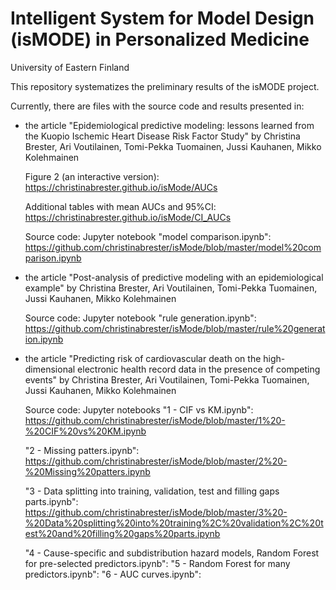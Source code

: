 # Intelligent System for Model Design (isMODE) in Personalized Medicine 
University of Eastern Finland

This repository systematizes the preliminary results of the isMODE project. 

Currently, there are files with the source code and results presented in:

- the article "Epidemiological predictive modeling: lessons learned from the Kuopio Ischemic Heart Disease Risk Factor Study" by Christina Brester, Ari Voutilainen, Tomi-Pekka Tuomainen, Jussi Kauhanen, Mikko Kolehmainen

  Figure 2 (an interactive version):
  https://christinabrester.github.io/isMode/AUCs

  Additional tables with mean AUCs and 95%CI:
  https://christinabrester.github.io/isMode/CI_AUCs
  
  Source code:
  Jupyter notebook "model comparison.ipynb": https://github.com/christinabrester/isMode/blob/master/model%20comparison.ipynb 

- the article "Post-analysis of predictive modeling with an epidemiological example" by Christina Brester, Ari Voutilainen, Tomi-Pekka Tuomainen, Jussi Kauhanen, Mikko Kolehmainen

  Source code:
  Jupyter notebook "rule generation.ipynb": https://github.com/christinabrester/isMode/blob/master/rule%20generation.ipynb
  
  
- the article "Predicting risk of cardiovascular death on the high-dimensional electronic health record data in the presence of competing events" by Christina Brester, Ari   Voutilainen, Tomi-Pekka Tuomainen, Jussi Kauhanen, Mikko Kolehmainen

  Source code:
  Jupyter notebooks 
  "1 - CIF vs KM.ipynb": https://github.com/christinabrester/isMode/blob/master/1%20-%20CIF%20vs%20KM.ipynb
  
  "2 - Missing patters.ipynb": https://github.com/christinabrester/isMode/blob/master/2%20-%20Missing%20patters.ipynb
  
  "3 - Data splitting into training, validation, test and filling gaps parts.ipynb": https://github.com/christinabrester/isMode/blob/master/3%20-%20Data%20splitting%20into%20training%2C%20validation%2C%20test%20and%20filling%20gaps%20parts.ipynb
  
  "4 - Cause-specific and subdistribution hazard models, Random Forest for pre-selected predictors.ipynb": 
  "5 - Random Forest for many predictors.ipynb": 
  "6 - AUC curves.ipynb": 
  
  
  

